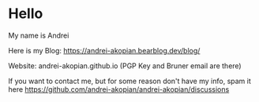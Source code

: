 # Hello

My name is Andrei

Here is my Blog: https://andrei-akopian.bearblog.dev/blog/

Website: andrei-akopian.github.io (PGP Key and Bruner email are there)

If you want to contact me, but for some reason don't have my info, spam it here https://github.com/andrei-akopian/andrei-akopian/discussions
